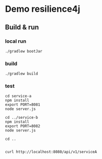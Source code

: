 # Demo resilience4j

## Build & run

### local run
```shell script
./gradlew bootJar
```

### build
```shell script
./gradlew build
```

### test
```shell script
cd service-a
npm install
export PORT=8081 
node server.js

cd ../service-b
npm install
export PORT=8082
node server.js

cd ..


curl http://localhost:8080/api/v1/serviceA
```
